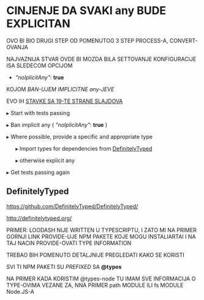 # CINJENJE DA SVAKI any BUDE EXPLICITAN

OVO BI BIO DRUGI STEP OD POMENUTOG 3 STEP PROCESS-A, CONVERT-OVANJA

NAJVAZNIJA STVAR OVDE BI MOZDA BILA SETTOVANJE KONFIGURACIJE  ISA SLEDECOM OPCIJOM

- *"noIplicitAny"*: **true**

KOJOM *BAN-UJEM IMPLICITNE any-JEVE*

EVO IH [STAVKE SA 19-TE STRANE SLAJDOVA](https://drive.google.com/file/d/170oHzpLNeprUa-TMmOAnSU4caEFDSb3e/view)

▸ Start with tests passing

▸ Ban implicit any (  *"noIplicitAny"*: **true**  )

▸ Where possible, provide a specific and appropriate type

&nbsp;&nbsp;&nbsp;&nbsp;&nbsp;&nbsp;▸ Import types for dependencies from [DefinitelyTyped](https://github.com/DefinitelyTyped/DefinitelyTyped/)

&nbsp;&nbsp;&nbsp;&nbsp;&nbsp;&nbsp;▸ otherwise explicit any

▸ Get tests passing again

## DefinitelyTyped

<https://github.com/DefinitelyTyped/DefinitelyTyped/>

<http://definitelytyped.org/>

PRIMER: LOODASH NIJE WRITTEN U TYPESCRIPTU, I ZATO MI NA PRIMER GORNJI LINK PROVIDE-UJE NPM PAKETE KOJE MOGU INSTALIARTAI I NA TAJ NACIN PROVIDE-OVATI TYPE INFORMATION

TREBAO BIH POMENUTO DETALJNIJE PREGLEDATI KAKO SE KORISTI

SVI TI NPM PAKETI SU *PREFIXED* SA **@types**

NA PRIMER KADA KORISTIM @types-node TU IMAM SVE INFORMACIJA O TYPE-OVIMA VEZANE ZA, NNA PRIMER path MODULE ILI fs MODULE Node.JS-A